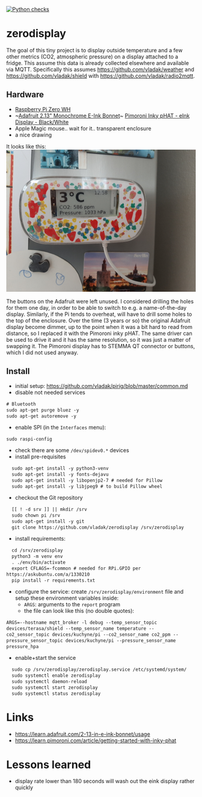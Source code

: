[![Python checks](https://github.com/vladak/zerodisplay/actions/workflows/python-checks.yml/badge.svg)](https://github.com/vladak/zerodisplay/actions/workflows/python-checks.yml)

# zerodisplay

The goal of this tiny project is to display outside temperature and a few other
metrics (CO2, atmospheric pressure) on a display attached to a fridge. This
assume this data is already collected elsewhere and available via MQTT.
Specifically this assumes https://github.com/vladak/weather and
https://github.com/vladak/shield with https://github.com/vladak/radio2mqtt.

## Hardware

- [Raspberry Pi Zero WH](https://www.adafruit.com/product/3708)
- ~[Adafruit 2.13" Monochrome E-Ink Bonnet](https://www.adafruit.com/product/4687)~ [Pimoroni Inky pHAT - eInk Display - Black/White](https://www.adafruit.com/product/3934)
- Apple Magic mouse.. wait for it.. transparent enclosure
- a nice drawing

It looks like this: ![Magic enclosure](/magic_enclosure.jpg)

The buttons on the Adafruit were left unused. I considered drilling the holes for them one day, in order to be able to switch to e.g. a name-of-the-day display. Similarly, if the Pi tends to overheat, will have to drill some holes to the top of the enclosure. Over the time (3 years or so) the original Adafruit display become dimmer, up to the point when it was a bit hard to read from distance, so I replaced it with the Pimoroni inky pHAT. The same driver can be used to drive it and it has the same resolution, so it was just a matter of swapping it. The Pimoroni display has to STEMMA QT connector or buttons, which I did not used anyway.

## Install

- initial setup: https://github.com/vladak/pirig/blob/master/common.md
- disable not needed services
```
# Bluetooth
sudo apt-get purge bluez -y
sudo apt-get autoremove -y
```
- enable SPI (in the `Interfaces` menu):
```
sudo raspi-config
```
- check there are some `/dev/spidev0.*` devices
- install pre-requisites
```
  sudo apt-get install -y python3-venv
  sudo apt-get install -y fonts-dejavu
  sudo apt-get install -y libopenjp2-7 # needed for Pillow
  sudo apt-get install -y libjpeg9 # to build Pillow wheel
```
- checkout the Git repository
```
  [[ ! -d srv ]] || mkdir /srv
  sudo chown pi /srv
  sudo apt-get install -y git
  git clone https://github.com/vladak/zerodisplay /srv/zerodisplay
```
- install requirements:
```
  cd /srv/zerodisplay
  python3 -m venv env
  . ./env/bin/activate
  export CFLAGS=-fcommon # needed for RPi.GPIO per https://askubuntu.com/a/1330210
  pip install -r requirements.txt
```
- configure the service: create `/srv/zerodisplay/environment` file and setup these environment variables inside:
  - `ARGS`: arguments to the `report` program
  - the file can look like this (no double quotes):
```
ARGS=--hostname mqtt_broker -l debug --temp_sensor_topic devices/terasa/shield --temp_sensor_name temperature --co2_sensor_topic devices/kuchyne/pi --co2_sensor_name co2_ppm --pressure_sensor_topic devices/kuchyne/pi --pressure_sensor_name pressure_hpa
```
- enable+start the service
```
  sudo cp /srv/zerodisplay/zerodisplay.service /etc/systemd/system/
  sudo systemctl enable zerodisplay
  sudo systemctl daemon-reload
  sudo systemctl start zerodisplay
  sudo systemctl status zerodisplay
```

# Links

- https://learn.adafruit.com/2-13-in-e-ink-bonnet/usage
- https://learn.pimoroni.com/article/getting-started-with-inky-phat

# Lessons learned

- display rate lower than 180 seconds will wash out the eink display rather quickly
